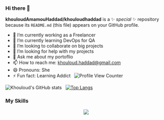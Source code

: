 ### Hi there 👋


**khouloudAmamouHaddad/khouloudhaddad** is a ✨ _special_ ✨ repository because its `README.md` (this file) appears on your GitHub profile.

- 🔭 I’m currently working as a Freelancer
- 🌱 I’m currently learning DevOps for QA
- 👯 I’m looking to collaborate on big projects
- 🤔 I’m looking for help with my projects
- 💬 Ask me about my portoflio
- 📫 How to reach me: khouloud.haddad@gmail.com
- 😄 Pronouns: She
- ⚡ Fun fact: Learning Addict &nbsp;&nbsp;![Profile View Counter](https://komarev.com/ghpvc/?username=khouloudhaddad)

![Khouloud's GitHub stats](https://github-readme-stats.vercel.app/api?username=khouloudhaddad&show_icons=true&theme=algolia) &nbsp;
[![Top Langs](https://github-readme-stats.vercel.app/api/top-langs/?username=khouloudhaddad&theme=algolia)](https://github.com/anuraghazra/github-readme-stats)

<h3>My Skills</h3>

<p align="center">
  <a href="https://skillicons.dev">
    <img src="https://skillicons.dev/icons?i=git,vue,html,docker,angular,laravel,wordpress,php,nodejs,scss,dart,java,flutter" />
  </a>
</p>
